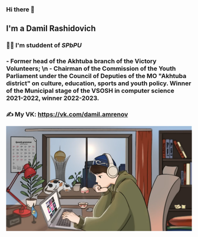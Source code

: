 ### Hi there 👋

## I'm a Damil Rashidovich ##

### 👨‍🎓 I'm studdent of *SPbPU* ###
### - Former head of the Akhtuba branch of the Victory Volunteers; \n - Chairman of the Commission of the Youth Parliament under the Council of Deputies of the MO "Akhtuba district" on culture, education, sports and youth policy. Winner of the Municipal stage of the VSOSH in computer science 2021-2022, winner 2022-2023. ###

### &#9997; My VK: https://vk.com/damil.amrenov ###

![sss](https://github.com/Damilka05/inf/blob/main/Безымянный.png)

